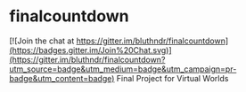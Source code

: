 # finalcountdown

[![Join the chat at https://gitter.im/bluthndr/finalcountdown](https://badges.gitter.im/Join%20Chat.svg)](https://gitter.im/bluthndr/finalcountdown?utm_source=badge&utm_medium=badge&utm_campaign=pr-badge&utm_content=badge)
Final Project for Virtual Worlds
